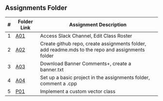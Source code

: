 ##  Assignments Folder

|   #   | Folder Link | Assignment Description |
| :---: | ----------- | ---------------------- |
|   1   | [A01](./A01) | Access Slack Channel, Edit Class Roster |
|   2   | [A02](./A02) | Create github repo, create assignments folder, add readme.mds to the repo and assignments folder |
|   3   | [A03](./A03) | Download Banner Comments+, create a banner.txt |
|   4   | [A04](./A04) | Set up a basic project in the assignments folder, comment a .cpp |
|   5   | [P01](./P01) | Implement a custom vector class |